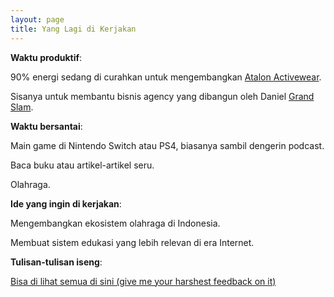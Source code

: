```yaml
---
layout: page
title: Yang Lagi di Kerjakan
---
```


**Waktu produktif**:

90% energi sedang di curahkan untuk mengembangkan [Atalon Activewear](https://www.atalon.id).

Sisanya untuk membantu bisnis agency yang dibangun oleh Daniel [Grand Slam](https://www.tiktok.com/@grandslam.id). 


**Waktu bersantai**:

Main game di Nintendo Switch atau PS4, biasanya sambil dengerin podcast.

Baca buku atau artikel-artikel seru. 

Olahraga.


**Ide yang ingin di kerjakan**:

Mengembangkan ekosistem olahraga di Indonesia.

Membuat sistem edukasi yang lebih relevan di era Internet.

**Tulisan-tulisan iseng**:

[Bisa di lihat semua di sini (give me your harshest feedback on it)](https://adityads.com)
